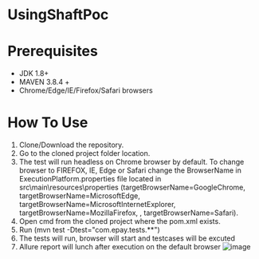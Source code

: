 # UsingShaftPoc
# Prerequisites
- JDK 1.8+
- MAVEN 3.8.4 +
- Chrome/Edge/IE/Firefox/Safari browsers
# How To Use
1. Clone/Download the repository.
2. Go to the cloned project folder location.
3. The test will run headless on Chrome browser by default. To change browser to FIREFOX, IE, Edge or Safari change the BrowserName in ExecutionPlatform.properties file located in src\main\resources\properties   (targetBrowserName=GoogleChrome, targetBrowserName=MicrosoftEdge, targetBrowserName=MicrosoftInternetExplorer, targetBrowserName=MozillaFirefox, , targetBrowserName=Safari).
4. Open cmd from the cloned project where the pom.xml exists.
5. Run (mvn test -Dtest="com.epay.tests.**") 
6. The tests will run, browser will start and testcases will be excuted
7. Allure report will lunch after execution on the default browser
![image](https://user-images.githubusercontent.com/102529622/170582852-fb54ce44-3b11-4317-80f0-b45729ed7d73.png)



